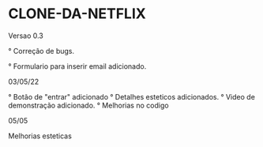# CLONE-DA-NETFLIX

Versao 0.3

° Correção de bugs.

° Formulario para inserir email adicionado.

03/05/22

° Botão de "entrar" adicionado
° Detalhes esteticos adicionados.
° Video de demonstração adicionado.
° Melhorias no codigo

05/05

Melhorias esteticas


